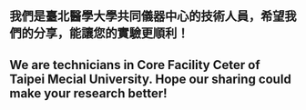 ## 我們是臺北醫學大學共同儀器中心的技術人員，希望我們的分享，能讓您的實驗更順利！
## We are technicians in Core Facility Ceter of Taipei Mecial University. Hope our sharing could make your research better!

<!--
**tmucfc/tmucfc** is a ✨ _special_ ✨ repository because its `README.md` (this file) appears on your GitHub profile.

Here are some ideas to get you started:

- 🔭 I’m currently working on ...
- 🌱 I’m currently learning ...
- 👯 I’m looking to collaborate on ...
- 🤔 I’m looking for help with ...
- 💬 Ask me about ...
- 📫 How to reach me: ...
- 😄 Pronouns: ...
- ⚡ Fun fact: ...
-->
